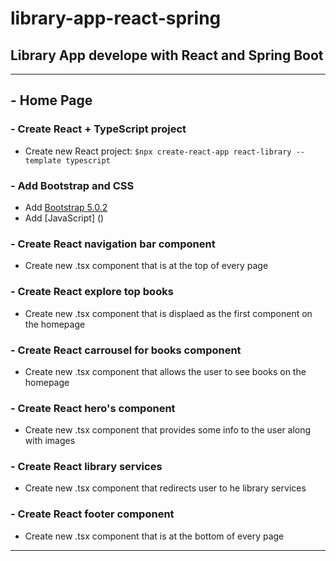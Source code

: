# library-app-react-spring

## Library App develope with React and Spring Boot

---

## - Home Page

### - Create React + TypeScript project
* Create new React project: `$npx create-react-app react-library --template typescript`

### - Add Bootstrap and CSS
* Add [Bootstrap 5.0.2]()
* Add [JavaScript] ()

### - Create React navigation bar component
* Create new .tsx component that is at the top of every page

### - Create React explore top books 
* Create new .tsx component that is displaed as the first component on the homepage

### - Create React carrousel for books component
* Create new .tsx component that allows the user to see books on the homepage

### - Create React hero's component
* Create new .tsx component that provides some info to the user along with images

### - Create React library services 
* Create new .tsx component that redirects user to he library services

### - Create React footer component
* Create new .tsx component that is at the bottom of every page

---
